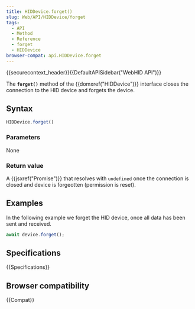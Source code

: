 ```yaml
---
title: HIDDevice.forget()
slug: Web/API/HIDDevice/forget
tags:
  - API
  - Method
  - Reference
  - forget
  - HIDDevice
browser-compat: api.HIDDevice.forget
---
```

{{securecontext_header}}{{DefaultAPISidebar("WebHID API")}}

The **`forget()`** method of the {{domxref("HIDDevice")}} interface closes the connection to the HID device and forgets the device.

## Syntax

```js
HIDDevice.forget()
```

### Parameters

None

### Return value

A {{jsxref("Promise")}} that resolves with `undefined` once the connection is closed and device is forgeotten (permission is reset).

## Examples

In the following example we forget the HID device, once all data has been sent and received.

```js
await device.forget();
```

## Specifications

{{Specifications}}

## Browser compatibility

{{Compat}}
